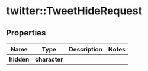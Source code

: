 # twitter::TweetHideRequest


## Properties
Name | Type | Description | Notes
------------ | ------------- | ------------- | -------------
**hidden** | **character** |  | 


